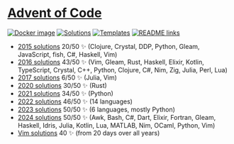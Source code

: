 # [Advent of Code](https://adventofcode.com)

[![Docker image](https://github.com/yogan/advent-of-code/actions/workflows/build-docker-image.yml/badge.svg)](https://github.com/yogan/advent-of-code/actions/workflows/build-docker-image.yml)
[![Solutions](https://github.com/yogan/advent-of-code/actions/workflows/test-solutions.yml/badge.svg)](https://github.com/yogan/advent-of-code/actions/workflows/test-solutions.yml)
[![Templates](https://github.com/yogan/advent-of-code/actions/workflows/test-templates.yml/badge.svg)](https://github.com/yogan/advent-of-code/actions/workflows/test-templates.yml)
[![README links](https://github.com/yogan/advent-of-code/actions/workflows/check-readme-links.yml/badge.svg)](https://github.com/yogan/advent-of-code/actions/workflows/check-readme-links.yml)

* [2015 solutions](2015/README.md) 20/50 ✨ (Clojure, Crystal, DDP, Python, Gleam, JavaScript, fish, C#, Haskell, Vim)
* [2016 solutions](2016/README.md) 43/50 ✨ (Vim, Gleam, Rust, Haskell, Elixir, Kotlin, TypeScript, Crystal, C++, Python, Clojure, C#, Nim, Zig, Julia, Perl, Lua)
* [2017 solutions](2017/README.md) 6/50 ✨ (Julia, Vim)
* [2020 solutions](2020-rust/README.md) 30/50 ✨ (Rust)
* [2021 solutions](2021-python/README.md) 34/50 ✨ (Python)
* [2022 solutions](2022/README.md) 46/50 ✨ (14 languages)
* [2023 solutions](2023/README.md) 50/50 ✨ (6 languages, mostly Python)
* [2024 solutions](2024/README.md) 50/50 ✨ (Awk, Bash, C#, Dart, Elixir, Fortran, Gleam, Haskell, Idris, Julia, Kotlin, Lua, MATLAB, Nim, OCaml, Python, Vim)
* [Vim solutions](vim/README.md) 40 ✨ (from 20 days over all years)
